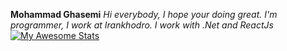 **Mohammad Ghasemi**
 *Hi everybody, I hope your doing great.*
 *I'm programmer, I work at Irankhodro.*
 *I work with .Net and ReactJs*
[![My Awesome Stats](https://awesome-github-stats.azurewebsites.net/user-stats/ghasemi1994?cardType=github&theme=github-dark)](https://git.io/awesome-stats-card)
